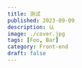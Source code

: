 ```yaml
---
title: 测试
published: 2023-09-09
description: 认
image: ./cover.jpg
tags: [Foo, Bar]
category: Front-end
draft: false
---
```

